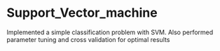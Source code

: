 # Support_Vector_machine
Implemented a simple classification problem with SVM. Also performed parameter tuning and cross validation for optimal results
